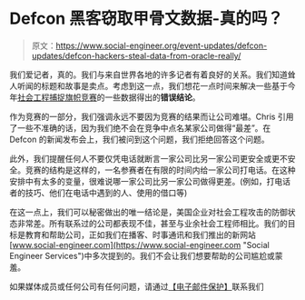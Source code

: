 # Defcon 黑客窃取甲骨文数据-真的吗？

> 原文：<https://www.social-engineer.org/event-updates/defcon-updates/defcon-hackers-steal-data-from-oracle-really/>

我们爱记者，真的。我们与来自世界各地的许多记者有着良好的关系。我们知道耸人听闻的标题和故事是卖点。考虑到这一点，我们想花一点时间来解决一些基于今年[社会工程捕捉旗帜竞赛](https://www.social-engineer.org/defcon-social-engineering-contest/ "SECTF")的一些数据得出的**错误结论**。

作为竞赛的一部分，我们强调永远不要因为竞赛的结果而让公司难堪。Chris 引用了一些不准确的话，因为我们绝不会在竞争中点名某家公司做得“最差”。在 Defcon 的新闻发布会上，我们被问到这个问题，我们拒绝回答这个问题。

此外，我们提醒任何人不要仅凭电话就断言一家公司比另一家公司更安全或更不安全。竞赛的结构是这样的，一名参赛者在有限的时间内给一家公司打电话。在这种安排中有太多的变量，很难说哪一家公司比另一家公司做得更差。(例如，打电话者的技巧、他们在电话中遇到的人、使用的借口等)

在这一点上，我们可以秘密做出的唯一结论是，美国企业对社会工程攻击的防御状态非常差。所有联系过的公司都表现不佳，甚至与业余社会工程师相比。我们的目标是教育和帮助公司，正如我们在播客、时事通讯和我们推出的新网站[www.social-engineer.com](https://www.social-engineer.com "Social Engineer Services")中多次提到的。我们不会让我们想要帮助的公司尴尬或蒙羞。

如果媒体成员或任何公司有任何问题，请通过[【电子邮件保护】](/cdn-cgi/l/email-protection)联系我们